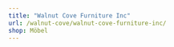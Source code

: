 ```yaml
---
title: "Walnut Cove Furniture Inc"
url: /walnut-cove/walnut-cove-furniture-inc/
shop: Möbel
---
```

